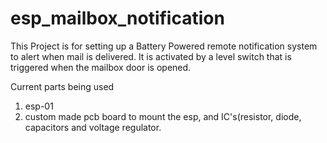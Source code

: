 # esp_mailbox_notification
This Project is for setting up a Battery Powered remote notification system to alert when mail is delivered.  It is activated by a level switch that is triggered when the mailbox door is opened.

Current parts being used

1. esp-01
2. custom made pcb board to mount the esp, and IC's(resistor, diode, capacitors and voltage regulator.
